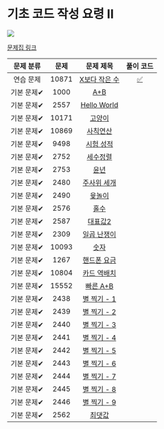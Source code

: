 # 기초 코드 작성 요령 II

<img src="https://progress-bar.dev/1/?scale=27&title=progress&width=500&color=babaca&suffix=/27"/>

[문제집 링크](https://www.acmicpc.net/workbook/view/7306)

| 문제 분류  | 문제  |                       문제 제목                        |              풀이 코드               |
| :--------: | :---: | :----------------------------------------------------: | :----------------------------------: |
| 연습 문제  | 10871 | [X보다 작은 수](https://www.acmicpc.net/problem/10871) | [:white_check_mark:](BOJ_10871.cpp) |
| 기본 문제✔ | 1000  |      [A+B](https://www.acmicpc.net/problem/1000)       |                                      |
| 기본 문제✔ | 2557  |  [Hello World](https://www.acmicpc.net/problem/2557)   |                                      |
| 기본 문제✔ | 10171 |    [고양이](https://www.acmicpc.net/problem/10171)     |                                      |
| 기본 문제✔ | 10869 |   [사칙연산](https://www.acmicpc.net/problem/10869)    |                                      |
| 기본 문제✔ | 9498  |   [시험 성적](https://www.acmicpc.net/problem/9498)    |                                      |
| 기본 문제✔ | 2752  |    [세수정렬](https://www.acmicpc.net/problem/2752)    |                                      |
| 기본 문제✔ | 2753  |      [윤년](https://www.acmicpc.net/problem/2753)      |                                      |
| 기본 문제✔ | 2480  |  [주사위 세개](https://www.acmicpc.net/problem/2480)   |                                      |
| 기본 문제✔ | 2490  |     [윷놀이](https://www.acmicpc.net/problem/2490)     |                                      |
| 기본 문제✔ | 2576  |      [홀수](https://www.acmicpc.net/problem/2576)      |                                      |
| 기본 문제✔ | 2587  |    [대표값2](https://www.acmicpc.net/problem/2587)     |                                      |
| 기본 문제✔ | 2309  |  [일곱 난쟁이](https://www.acmicpc.net/problem/2309)   |                                      |
| 기본 문제✔ | 10093 |     [숫자](https://www.acmicpc.net/problem/10093)      |                                      |
| 기본 문제✔ | 1267  |  [핸드폰 요금](https://www.acmicpc.net/problem/1267)   |                                      |
| 기본 문제✔ | 10804 |  [카드 역배치](https://www.acmicpc.net/problem/10804)  |                                      |
| 기본 문제✔ | 15552 |   [빠른 A+B](https://www.acmicpc.net/problem/15552)    |                                      |
| 기본 문제✔ | 2438  |  [별 찍기 - 1](https://www.acmicpc.net/problem/2438)   |                                      |
| 기본 문제✔ | 2439  |  [별 찍기 - 2](https://www.acmicpc.net/problem/2439)   |                                      |
| 기본 문제✔ | 2440  |  [별 찍기 - 3](https://www.acmicpc.net/problem/2440)   |                                      |
| 기본 문제✔ | 2441  |  [별 찍기 - 4](https://www.acmicpc.net/problem/2441)   |                                      |
| 기본 문제✔ | 2442  |  [별 찍기 - 5](https://www.acmicpc.net/problem/2442)   |                                      |
| 기본 문제✔ | 2443  |  [별 찍기 - 6](https://www.acmicpc.net/problem/2443)   |                                      |
| 기본 문제✔ | 2444  |  [별 찍기 - 7](https://www.acmicpc.net/problem/2444)   |                                      |
| 기본 문제✔ | 2445  |  [별 찍기 - 8](https://www.acmicpc.net/problem/2445)   |                                      |
| 기본 문제✔ | 2446  |  [별 찍기 - 9](https://www.acmicpc.net/problem/2446)   |                                      |
| 기본 문제✔ | 2562  |     [최댓값](https://www.acmicpc.net/problem/2562)     |                                      |
